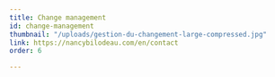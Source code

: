 ```yaml
---
title: Change management
id: change-management
thumbnail: "/uploads/gestion-du-changement-large-compressed.jpg"
link: https://nancybilodeau.com/en/contact
order: 6

---
```

